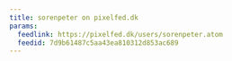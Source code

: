 ```yaml
---
title: sorenpeter on pixelfed.dk
params:
  feedlink: https://pixelfed.dk/users/sorenpeter.atom
  feedid: 7d9b61487c5aa43ea810312d853ac689
---
```

